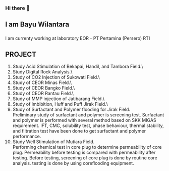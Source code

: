### Hi there 👋

## I am Bayu Wilantara

###
I am currenty working at laboratory EOR - PT Pertamina (Persero) RTI

## PROJECT

1. Study Acid Stimulation of Bekapai, Handil, and Tambora Field.\
2. Study Digital Rock Analysis.\
3. Study of CO2 Injection of Sukowati Field.\
4. Study of CEOR Minas Field.\
5. Study of CEOR Bangko Field.\
6. Study of CEOR Rantau Field.\
7. Study of MMP injection of Jatibarang Field.\
8. Study of Imbibition, Huff and Puff Jirak Field.\
9. Study of Surfactant and Polymer flooding for Jirak Field.\
    Preliminary study of surfactant and polymer is screening test. Surfactant and polymer is performed with several method based on SKK MIGAS requirement. IFT, CMC, solubility test, phase behaviour, thermal stability, and filtration test have been done to get surfactant and polymer performance.
10. Study Well Stimulation of Mutiara Field.\
    Performing chemical test in core plug to determine permeability of core plug. Permeability before testing is compared with permeability after testing. Before testing, screening of core plug is done by routine core analysis. testing is done by using coreflooding equipment.
